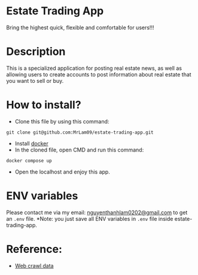 # Estate Trading App 
Bring the highest quick, flexible and comfortable for users!!!

# Description
This is a specialized application for posting real estate news, as well as allowing users to create accounts to post information about real estate that you want to sell or buy.

# How to install?
* Clone this file by using this command:
```
git clone git@github.com:MrLam09/estate-trading-app.git
```
* Install [docker](https://www.docker.com/)
* In the cloned file, open CMD and run this command:
```
docker compose up
```
* Open the localhost and enjoy this app.

# ENV variables
Please contact me via my email: nguyenthanhlam0202@gmail.com to get an `.env` file.
*Note: you just save all ENV variables in `.env` file inside estate-trading-app.
# Reference:
* [Web crawl data](https://bds.com.vn)
